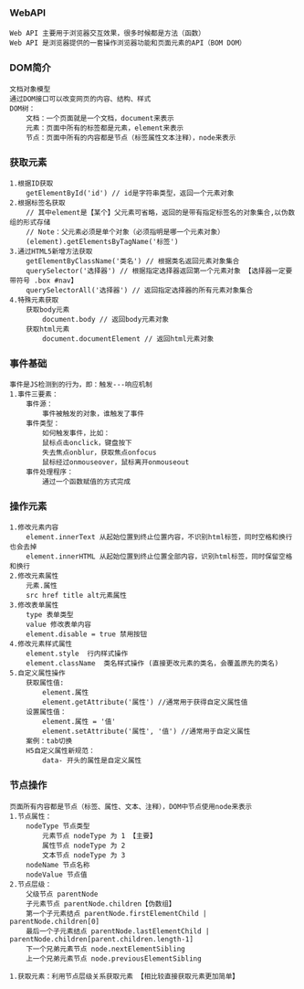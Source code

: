 ### WebAPI
    Web API 主要用于浏览器交互效果，很多时候都是方法（函数）
    Web API 是浏览器提供的一套操作浏览器功能和页面元素的API（BOM DOM）

### DOM简介
    文档对象模型
    通过DOM接口可以改变网页的内容、结构、样式
    DOM树：
        文档：一个页面就是一个文档，document来表示
        元素：页面中所有的标签都是元素，element来表示
        节点：页面中所有的内容都是节点（标签属性文本注释），node来表示
    
### 获取元素
    1.根据ID获取
        getElementById('id') // id是字符串类型，返回一个元素对象
    2.根据标签名获取
        // 其中element是【某个】父元素可省略，返回的是带有指定标签名的对象集合,以伪数组的形式存储
        // Note：父元素必须是单个对象（必须指明是哪一个元素对象）
        (element).getElementsByTagName('标签') 
    3.通过HTML5新增方法获取
        getElementByClassName('类名') // 根据类名返回元素对象集合
        querySelector('选择器') // 根据指定选择器返回第一个元素对象 【选择器一定要带符号 .box #nav】
        querySelectorAll('选择器') // 返回指定选择器的所有元素对象集合
    4.特殊元素获取
        获取body元素
            document.body // 返回body元素对象
        获取html元素
            document.documentElement // 返回html元素对象
            
### 事件基础
    事件是JS检测到的行为，即：触发---响应机制
    1.事件三要素：
        事件源：
            事件被触发的对象，谁触发了事件
        事件类型：
            如何触发事件，比如：
            鼠标点击onclick，键盘按下
            失去焦点onblur，获取焦点onfocus
            鼠标经过onmouseover，鼠标离开onmouseout
        事件处理程序：
            通过一个函数赋值的方式完成

### 操作元素
    1.修改元素内容
        element.innerText 从起始位置到终止位置内容，不识别html标签，同时空格和换行也会去掉    
        element.innerHTML 从起始位置到终止位置全部内容，识别html标签，同时保留空格和换行
    2.修改元素属性
        元素.属性 
        src href title alt元素属性
    3.修改表单属性
        type 表单类型
        value 修改表单内容
        element.disable = true 禁用按钮
    4.修改元素样式属性
        element.style  行内样式操作
        element.className  类名样式操作 (直接更改元素的类名，会覆盖原先的类名)  
    5.自定义属性操作
        获取属性值:
            element.属性
            element.getAttribute('属性') //通常用于获得自定义属性值
        设置属性值：
            element.属性 = '值'
            element.setAttribute('属性', '值') //通常用于自定义属性
        案例：tab切换      
        H5自定义属性新规范：
            data- 开头的属性是自定义属性       
    
### 节点操作
    页面所有内容都是节点（标签、属性、文本、注释），DOM中节点使用node来表示
    1.节点属性：
        nodeType 节点类型
            元素节点 nodeType 为 1 【主要】
            属性节点 nodeType 为 2
            文本节点 nodeType 为 3
        nodeName 节点名称
        nodeValue 节点值
    2.节点层级：
        父级节点 parentNode
        子元素节点 parentNode.children【伪数组】
        第一个子元素结点 parentNode.firstElementChild | parentNode.children[0]
        最后一个子元素结点 parentNode.lastElementChild | parentNode.children[parent.children.length-1]
        下一个兄弟元素节点 node.nextElementSibling
        上一个兄弟元素节点 node.previousElementSibling
        
    1.获取元素：利用节点层级关系获取元素 【相比较直接获取元素更加简单】        